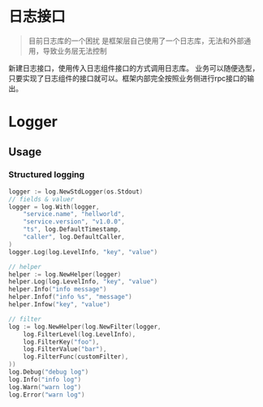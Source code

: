 # 日志接口

> 目前日志库的一个困扰 是框架层自己使用了一个日志库，无法和外部通用，导致业务层无法控制

新建日志接口，使用传入日志组件接口的方式调用日志库。 业务可以随便选型，只要实现了日志组件的接口就可以。框架内部完全按照业务侧进行rpc接口的输出。

# Logger

## Usage

### Structured logging

```go
logger := log.NewStdLogger(os.Stdout)
// fields & valuer
logger = log.With(logger,
    "service.name", "hellworld",
    "service.version", "v1.0.0",
    "ts", log.DefaultTimestamp,
    "caller", log.DefaultCaller,
)
logger.Log(log.LevelInfo, "key", "value")

// helper
helper := log.NewHelper(logger)
helper.Log(log.LevelInfo, "key", "value")
helper.Info("info message")
helper.Infof("info %s", "message")
helper.Infow("key", "value")

// filter
log := log.NewHelper(log.NewFilter(logger,
	log.FilterLevel(log.LevelInfo),
	log.FilterKey("foo"),
	log.FilterValue("bar"),
	log.FilterFunc(customFilter),
))
log.Debug("debug log")
log.Info("info log")
log.Warn("warn log")
log.Error("warn log")
```
